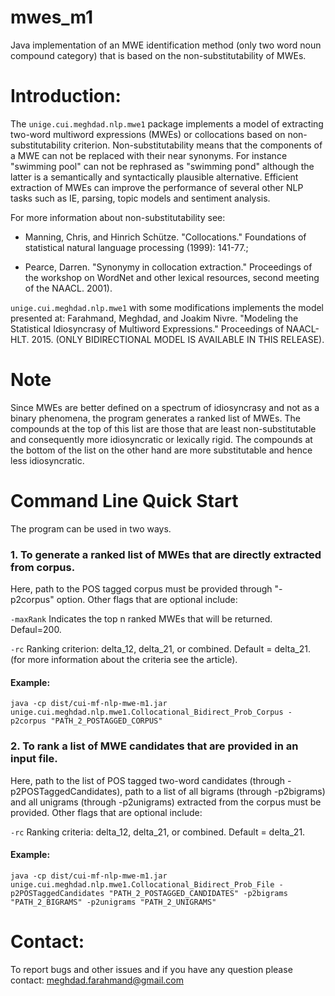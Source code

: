 # mwes_m1

Java implementation of an MWE identification method (only two word noun compound category) that is based on the non-substitutability of MWEs.

Introduction:
=======================================================

The `unige.cui.meghdad.nlp.mwe1` package implements a model of extracting two-word multiword expressions (MWEs) or collocations based on non-substitutability criterion. Non-substitutability means that the components of a MWE can not be replaced with their near synonyms. For instance "swimming pool" can not be rephrased as "swimming pond" although the latter is a semantically and syntactically plausible alternative. Efficient extraction of MWEs can improve the performance of several other NLP tasks such as IE, parsing, topic models and sentiment analysis. 

For more information about non-substitutability see: 

- Manning, Chris, and Hinrich Schütze. "Collocations." Foundations of statistical natural language processing (1999): 141-77.; 

- Pearce, Darren. "Synonymy in collocation extraction." Proceedings of the workshop on WordNet and other lexical resources, second meeting of the NAACL. 2001). 

`unige.cui.meghdad.nlp.mwe1` with some modifications implements the model presented at: Farahmand, Meghdad, and Joakim Nivre. "Modeling the Statistical Idiosyncrasy of Multiword Expressions." Proceedings of NAACL-HLT. 2015. (ONLY BIDIRECTIONAL MODEL IS AVAILABLE IN THIS RELEASE).

Note
=======================================================
Since MWEs are better defined on a spectrum of idiosyncrasy and not as a binary phenomena, the program generates a ranked list of MWEs. 
The compounds at the top of this list are those that are least non-substitutable and consequently more idiosyncratic or lexically rigid. 
The compounds at the bottom of the list on the other hand are more substitutable and hence less idiosyncratic.


Command Line Quick Start
=======================================================

 
The program can be used in two ways. 

### 1. To generate a ranked list of MWEs that are directly extracted from corpus. 

Here, path to the POS tagged corpus must be provided through "-p2corpus" option. 
Other flags that are optional include:

`-maxRank` Indicates the top n ranked MWEs that will be returned. Defaul=200. 

`-rc` Ranking criterion: delta_12, delta_21, or combined. Default = delta_21. 
(for more information about the criteria see the article). 

#### Example:

`java -cp dist/cui-mf-nlp-mwe-m1.jar unige.cui.meghdad.nlp.mwe1.Collocational_Bidirect_Prob_Corpus -p2corpus "PATH_2_POSTAGGED_CORPUS"`


### 2. To rank a list of MWE candidates that are provided in an input file. 

Here, path to the list of POS tagged two-word candidates (through -p2POSTaggedCandidates), path to a list of all bigrams (through -p2bigrams) and all unigrams (through -p2unigrams) extracted from the corpus must be provided.
Other flags that are optional include:

`-rc` Ranking criteria: delta_12, delta_21, or combined. Default = delta_21.

#### Example:

`java -cp dist/cui-mf-nlp-mwe-m1.jar unige.cui.meghdad.nlp.mwe1.Collocational_Bidirect_Prob_File -p2POSTaggedCandidates "PATH_2_POSTAGGED_CANDIDATES" -p2bigrams "PATH_2_BIGRAMS" -p2unigrams "PATH_2_UNIGRAMS"`


Contact:
=======================================================

To report bugs and other issues and if you have any question please contact: meghdad.farahmand@gmail.com


